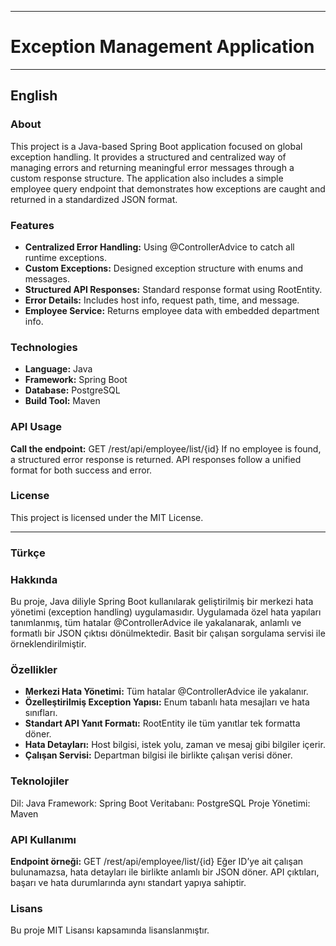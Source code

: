 
---

# Exception Management Application

---

## English

### About

This project is a Java-based Spring Boot application focused on global exception handling. It provides a structured and centralized way of managing errors and returning meaningful error messages through a custom response structure. The application also includes a simple employee query endpoint that demonstrates how exceptions are caught and returned in a standardized JSON format.

### Features

- **Centralized Error Handling:** Using @ControllerAdvice to catch all runtime exceptions.
- **Custom Exceptions:** Designed exception structure with enums and messages.
- **Structured API Responses:** Standard response format using RootEntity.
- **Error Details:** Includes host info, request path, time, and message.
- **Employee Service:** Returns employee data with embedded department info.

### Technologies

- **Language:** Java
- **Framework:** Spring Boot
- **Database:** PostgreSQL
- **Build Tool:** Maven

### API Usage

**Call the endpoint:**
GET /rest/api/employee/list/{id}
If no employee is found, a structured error response is returned.
API responses follow a unified format for both success and error.

### License

This project is licensed under the MIT License.

---

### Türkçe

### Hakkında

Bu proje, Java diliyle Spring Boot kullanılarak geliştirilmiş bir merkezi hata yönetimi (exception handling) uygulamasıdır. Uygulamada özel hata yapıları tanımlanmış, tüm hatalar @ControllerAdvice ile yakalanarak, anlamlı ve formatlı bir JSON çıktısı dönülmektedir. Basit bir çalışan sorgulama servisi ile örneklendirilmiştir.

### Özellikler

- **Merkezi Hata Yönetimi:** Tüm hatalar @ControllerAdvice ile yakalanır.
- **Özelleştirilmiş Exception Yapısı:** Enum tabanlı hata mesajları ve hata sınıfları.
- **Standart API Yanıt Formatı:** RootEntity ile tüm yanıtlar tek formatta döner.
- **Hata Detayları:** Host bilgisi, istek yolu, zaman ve mesaj gibi bilgiler içerir.
- **Çalışan Servisi:** Departman bilgisi ile birlikte çalışan verisi döner.

### Teknolojiler

Dil: Java
Framework: Spring Boot
Veritabanı: PostgreSQL
Proje Yönetimi: Maven

### API Kullanımı

**Endpoint örneği:**
GET /rest/api/employee/list/{id}
Eğer ID’ye ait çalışan bulunamazsa, hata detayları ile birlikte anlamlı bir JSON döner.
API çıktıları, başarı ve hata durumlarında aynı standart yapıya sahiptir.

### Lisans
Bu proje MIT Lisansı kapsamında lisanslanmıştır.


